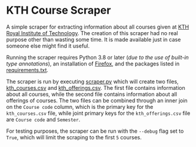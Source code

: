 # KTH Course Scraper

A simple scraper for extracting information about all courses given at [KTH Royal Institute of Technology](https://www.kth.se/en). The creation of this scraper had no real purpose other than wasting some time. It is made available just in case someone else might find it useful.

Running the scraper requires Python 3.8 or later (*due to the use of built-in type annotations*), an installation of [Firefox](https://www.mozilla.org), and the packages listed in [requirements.txt](requirements.txt).

The scraper is run by executing [scraper.py](scraper.py) which will create two files, [kth_courses.csv](kth_courses.csv) and [kth_offerings.csv](kth_offerings.csv). The first file contains information about all courses, while the second file contains information about all offerings of courses. The two files can be combined through an inner join on the `Course code` column, which is the primary key for the `kth_courses.csv` file, while joint primary keys for the `kth_offerings.csv` file are `Course code` and `Semester`.

For testing purposes, the scraper can be run with the `--debug` flag set to `True`, which will limit the scraping to the first `5` courses.
